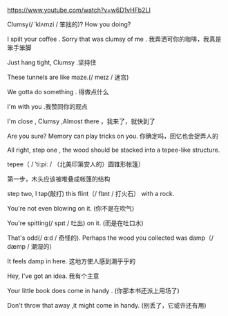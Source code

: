 https://www.youtube.com/watch?v=w6D1vHFb2LI



Clumsy(/ ˈklʌmzi / 笨拙的)? How you doing?

I spilt your coffee . Sorry  that was clumsy of me .  我弄洒可你的咖啡，我真是笨手笨脚

Just hang tight, Clumsy .坚持住

These tunnels are like maze.(/ meɪz / 迷宫)

 We gotta do something . 得做点什么

I'm with you .我赞同你的观点

I'm close , Clumsy ,Almost there ，我来了，就快到了

Are you sure? Memory can play tricks on you.  你确定吗，回忆也会捉弄人的

All right, step one , the wood should be stacked into  a tepee-like structure.

tepee（ / ˈtiːpiː / （北美印第安人的）圆锥形帐篷）

第一步，木头应该被堆叠成帐篷的结构



step two, I tap(敲打) this flint（/ flɪnt / 打火石） with a rock. 



You're not even blowing on it. (你不是在吹气)

You're spitting(/ spɪt / 吐出) on it. (而是在吐口水)



That's odd(/ ɑːd / 奇怪的). Perhaps the wood you collected was damp（/ dæmp / 潮湿的）

It feels damp in here.  这地方使人感到潮乎乎的

Hey, I've got an idea.  我有个主意



Your little book does come in handy .   (你那本书还派上用场了)

Don't throw that away ,it might come in handy. (别丢了，它或许还有用)

















